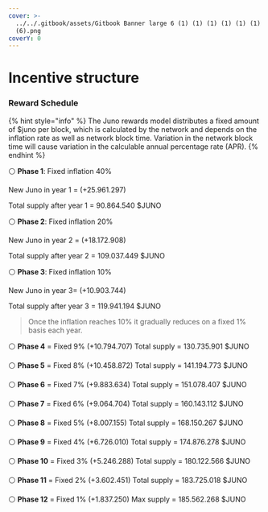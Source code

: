 ```yaml
---
cover: >-
  ../../.gitbook/assets/Gitbook Banner large 6 (1) (1) (1) (1) (1) (1) (1)
  (6).png
coverY: 0
---
```


# Incentive structure

### Reward Schedule <a href="#8ab1" id="8ab1"></a>

{% hint style="info" %}
The Juno rewards model distributes a fixed amount of $juno per block, which is calculated by the network and depends on the inflation rate as well as network block time. Variation in the network block time will cause variation in the calculable annual percentage rate (APR).
{% endhint %}

⚪️ **Phase 1**: Fixed inflation 40%

New Juno in year 1 = (+25.961.297)

Total supply after year 1 = 90.864.540 $JUNO

⚪️ **Phase 2**: Fixed inflation 20%

New Juno in year 2 = (+18.172.908)

Total supply after year 2 = 109.037.449 $JUNO

⚪️ **Phase 3**: Fixed inflation 10%

New Juno in year 3= (+10.903.744)

Total supply after year 3 = 119.941.194 $JUNO

> Once the inflation reaches 10% it gradually reduces on a fixed 1% basis each year.

⚪️ **Phase 4** = Fixed 9% (+10.794.707) Total supply = 130.735.901 $JUNO

⚪️ **Phase 5** = Fixed 8% (+10.458.872) Total supply = 141.194.773 $JUNO

⚪️ **Phase 6** = Fixed 7% (+9.883.634) Total supply = 151.078.407 $JUNO

⚪️ **Phase 7** = Fixed 6% (+9.064.704) Total supply = 160.143.112 $JUNO

⚪️ **Phase 8** = Fixed 5% (+8.007.155) Total supply = 168.150.267 $JUNO

⚪️ **Phase 9** = Fixed 4% (+6.726.010) Total supply = 174.876.278 $JUNO

⚪️ **Phase 10** = Fixed 3% (+5.246.288) Total supply = 180.122.566 $JUNO

⚪️ **Phase 11** = Fixed 2% (+3.602.451) Total supply = 183.725.018 $JUNO

⚪️ **Phase 12** = Fixed 1% (+1.837.250) Max supply = 185.562.268 $JUNO
